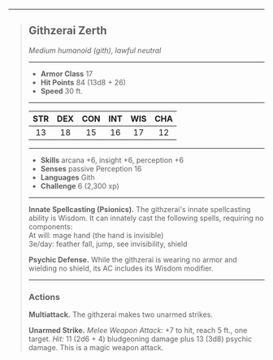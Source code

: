 ***
> ## Githzerai Zerth
> *Medium humanoid (gith), lawful neutral*
> 
> ***
> 
> - **Armor Class** 17
> - **Hit Points** 84 (13d8 + 26)
> - **Speed** 30 ft.
> 
> ***
> 
> |STR|DEX|CON|INT|WIS|CHA|
> |:---:|:---:|:---:|:---:|:---:|:---:|
> |13|18|15|16|17|12|
> 
> ***
> 
> - **Skills** arcana +6, insight +6, perception +6
> - **Senses** passive Perception 16
> - **Languages** Gith
> - **Challenge** 6 (2,300 xp)
> 
> ***
> 
> **Innate Spellcasting (Psionics).** The githzerai's innate spellcasting ability is Wisdom. It can innately cast the following spells, requiring no components:  
> At will: mage hand (the hand is invisible)  
> 3e/day: feather fall, jump, see invisibility, shield
> 
> **Psychic Defense.** While the githzerai is wearing no armor and wielding no shield, its AC includes its Wisdom modifier.
> 
> ***
> 
> ### Actions
> **Multiattack.** The githzerai makes two unarmed strikes.
> 
> **Unarmed Strike.** *Melee Weapon Attack:* +7 to hit, reach 5 ft., one target. *Hit:* 11 (2d6 + 4) bludgeoning damage plus 13 (3d8) psychic damage. This is a magic weapon attack.